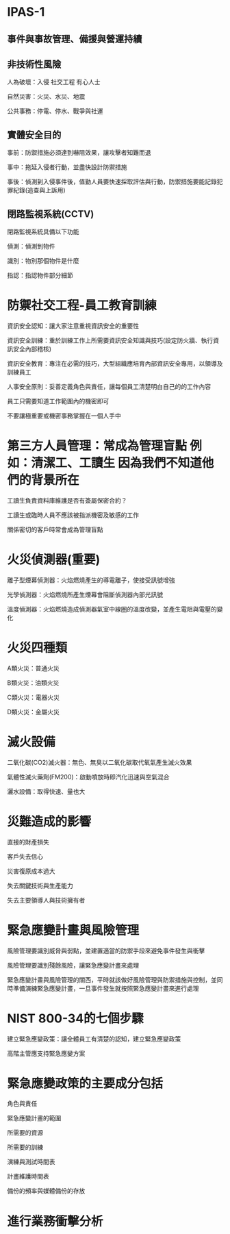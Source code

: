 # IPAS-1
## 事件與事故管理、備援與營運持續

## 非技術性風險

人為破壞：入侵
社交工程
有心人士

 自然災害：火災、水災、地震

 公共事務：停電、停水、戰爭與社運

## 實體安全目的

事前：防禦措施必須達到嚇阻效果，讓攻擊者知難而退

事中：拖延入侵者行動，並盡快設計防禦措施

事後：偵測到入侵事件後，值勤人員要快速採取評估與行動，防禦措施要能記錄犯罪紀錄(追查與上訴用)

## 閉路監視系統(CCTV)

閉路監視系統具備以下功能

偵測：偵測到物件

識別：物別那個物件是什麼

指認：指認物件部分細節

# 防禦社交工程-員工教育訓練

資訊安全認知：讓大家注意重視資訊安全的重要性

資訊安全訓練：重於訓練工作上所需要資訊安全知識與技巧(設定防火牆、執行資訊安全內部稽核)

資訊安全教育：專注在必需的技巧，大型組織應培育內部資訊安全專用，以領導及訓練員工

人事安全原則：妥善定義角色與責任，讓每個員工清楚明白自己的的工作內容

員工只需要知道工作範圍內的機密即可

不要讓極重要或機密事務掌握在一個人手中

# 第三方人員管理：常成為管理盲點 例如：清潔工、工讀生 因為我們不知道他們的背景所在

工讀生負責資料庫維護是否有簽屬保密合約？

工讀生或臨時人員不應該被指派機密及敏感的工作

關係密切的客戶時常會成為管理盲點

# 火災偵測器(重要)

離子型煙幕偵測器：火焰燃燒產生的導電離子，使接受訊號增強

光學偵測器：火焰燃燒所產生煙幕會阻斷偵測器內部光訊號

溫度偵測器：火焰燃燒造成偵測器氣室中線圈的溫度改變，並產生電阻與電壓的變化

# 火災四種類
A類火災：普通火災

B類火災：油類火災

C類火災：電器火災

D類火災：金屬火災

# 滅火設備

二氧化碳(CO2)滅火器：無色、無臭以二氧化碳取代氧氣產生滅火效果

氣體性滅火藥劑(FM200)：啟動噴放時即汽化迅速與空氣混合

灑水設備：取得快速、量也大

# 災難造成的影響

直接的財產損失

客戶失去信心

災害復原成本過大

失去關鍵技術與生產能力

失去主要領導人與技術擁有者

# 緊急應變計畫與風險管理

風險管理要識別威脅與弱點，並建置適當的防禦手段來避免事件發生與衝擊

風險管理要識別殘餘風險，讓緊急應變計畫來處理

緊急應變計畫與風險管理的關西，平時就該做好風險管理與防禦措施與控制，並同時準備演練緊急應變計畫，一旦事件發生就按照緊急應變計畫來進行處理

# NIST 800-34的七個步驟

建立緊急應變政策：讓全體員工有清楚的認知，建立緊急應變政策

高階主管應支持緊急應變方案

# 緊急應變政策的主要成分包括

角色與責任

緊急應變計畫的範圍

所需要的資源

所需要的訓練

演練與測試時間表

計畫維護時間表

備份的頻率與媒體備份的存放

# 進行業務衝擊分析

















